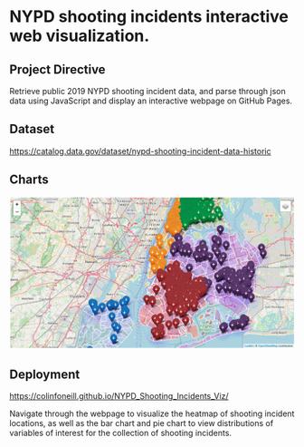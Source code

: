 # NYPD shooting incidents interactive web visualization.

## Project Directive
Retrieve public 2019 NYPD shooting incident data, and parse through json data using JavaScript and display an interactive webpage on GitHub Pages.

## Dataset
https://catalog.data.gov/dataset/nypd-shooting-incident-data-historic

## Charts
![Heatmap](Static/img/heatmap.PNG)


## Deployment
https://colinfoneill.github.io/NYPD_Shooting_Incidents_Viz/

Navigate through the webpage to visualize the heatmap of shooting incident locations, as well as the bar chart and pie chart to view distributions of variables of interest for the collection of shooting incidents.


